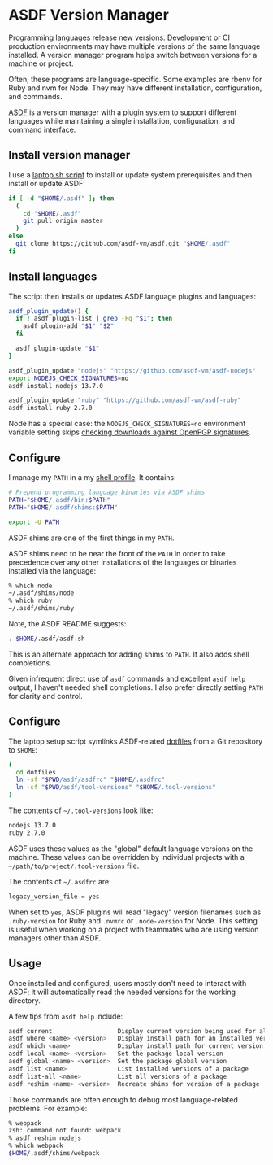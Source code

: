 # ASDF Version Manager

Programming languages release new versions.
Development or CI production environments may have
multiple versions of the same language installed.
A version manager program helps switch between versions
for a machine or project.

Often, these programs are language-specific.
Some examples are rbenv for Ruby and nvm for Node.
They may have different installation, configuration, and commands.

[ASDF](https://github.com/asdf-vm/asdf) is a version manager
with a plugin system to support different languages while maintaining
a single installation, configuration, and command interface.

## Install version manager

I use a [laptop.sh script](laptop-sh)
to install or update system prerequisites
and then install or update ASDF:

```bash
if [ -d "$HOME/.asdf" ]; then
  (
    cd "$HOME/.asdf"
    git pull origin master
  )
else
  git clone https://github.com/asdf-vm/asdf.git "$HOME/.asdf"
fi
```

## Install languages

The script then installs or updates ASDF language plugins and languages:

```bash
asdf_plugin_update() {
  if ! asdf plugin-list | grep -Fq "$1"; then
    asdf plugin-add "$1" "$2"
  fi

  asdf plugin-update "$1"
}

asdf_plugin_update "nodejs" "https://github.com/asdf-vm/asdf-nodejs"
export NODEJS_CHECK_SIGNATURES=no
asdf install nodejs 13.7.0

asdf_plugin_update "ruby" "https://github.com/asdf-vm/asdf-ruby"
asdf install ruby 2.7.0
```

Node has a special case:
the `NODEJS_CHECK_SIGNATURES=no` environment variable setting
skips [checking downloads against OpenPGP signatures][nodeuse].

[nodeuse]: https://github.com/asdf-vm/asdf-nodejs#use

## Configure

I manage my `PATH` in a my [shell profile][zshrc].
It contains:

[zshrc]: https://github.com/croaky/laptop/blob/master/dotfiles/shell/zshrc

```zsh
# Prepend programming language binaries via ASDF shims
PATH="$HOME/.asdf/bin:$PATH"
PATH="$HOME/.asdf/shims:$PATH"

export -U PATH
```

ASDF shims are one of the first things in my `PATH`.

ASDF shims need to be near the front of the `PATH`
in order to take precedence over any other installations
of the languages or binaries installed via the language:

```bash
% which node
~/.asdf/shims/node
% which ruby
~/.asdf/shims/ruby
```

Note, the ASDF README suggests:

```bash
. $HOME/.asdf/asdf.sh
```

This is an alternate approach for adding shims to `PATH`.
It also adds shell completions.

Given infrequent direct use of `asdf` commands
and excellent `asdf help` output,
I haven't needed shell completions.
I also prefer directly setting `PATH` for clarity and control.

## Configure

The laptop setup script symlinks ASDF-related [dotfiles]
from a Git repository to `$HOME`:

[dotfiles]: https://github.com/croaky/laptop/tree/master/dotfiles

```bash
(
  cd dotfiles
  ln -sf "$PWD/asdf/asdfrc" "$HOME/.asdfrc"
  ln -sf "$PWD/asdf/tool-versions" "$HOME/.tool-versions"
)
```

The contents of `~/.tool-versions` look like:

```bash
nodejs 13.7.0
ruby 2.7.0
```

ASDF uses these values as the "global" default language versions
on the machine. These values can be overridden by individual
projects with a `~/path/to/project/.tool-versions` file.

The contents of `~/.asdfrc` are:

```bash
legacy_version_file = yes
```

When set to `yes`, ASDF plugins will read "legacy" version filenames
such as `.ruby-version` for Ruby and `.nvmrc` or `.node-version` for Node.
This setting is useful when working on a project with teammates
who are using version managers other than ASDF.

## Usage

Once installed and configured,
users mostly don't need to interact with ASDF;
it will automatically read the needed versions for the working directory.

A few tips from `asdf help` include:

```bash
asdf current                  Display current version being used for all packages
asdf where <name> <version>   Display install path for an installed version
asdf which <name>             Display install path for current version
asdf local <name> <version>   Set the package local version
asdf global <name> <version>  Set the package global version
asdf list <name>              List installed versions of a package
asdf list-all <name>          List all versions of a package
asdf reshim <name> <version>  Recreate shims for version of a package
```

Those commands are often enough to debug most language-related problems.
For example:

```bash
% webpack
zsh: command not found: webpack
% asdf reshim nodejs
% which webpack
$HOME/.asdf/shims/webpack
```
